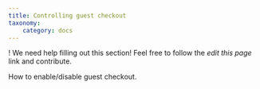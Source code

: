```yaml
---
title: Controlling guest checkout
taxonomy:
    category: docs
---
```


! We need help filling out this section! Feel free to follow the *edit this page* link and contribute.

How to enable/disable guest checkout.
